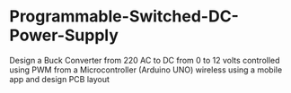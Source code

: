 # Programmable-Switched-DC-Power-Supply
Design a Buck Converter from 220 AC to DC from 0  to 12 volts controlled using PWM from a  Microcontroller (Arduino UNO) wireless using a  mobile app and design PCB layout
